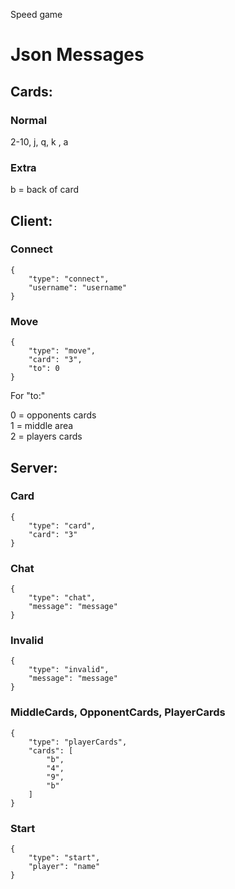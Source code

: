 Speed game

# Json Messages

## Cards:

### Normal
2-10, j, q, k , a

### Extra
b = back of card

## Client:

### Connect
```
{
	"type": "connect",
	"username": "username"
}
```

### Move
```
{
	"type": "move",
	"card": "3",
	"to": 0
}
```

For "to:"

0 = opponents cards<br/>
1 = middle area<br/>
2 = players cards


## Server:

### Card
```
{
	"type": "card",
	"card": "3"
}
```

### Chat
```
{
	"type": "chat",
	"message": "message"
}
```

### Invalid
```
{
	"type": "invalid",
	"message": "message"
}
```

### MiddleCards, OpponentCards, PlayerCards
```
{
	"type": "playerCards",
	"cards": [
		"b",
		"4",
		"9",
		"b"
	]
}
```

### Start
```
{
	"type": "start",
	"player": "name"
}
```